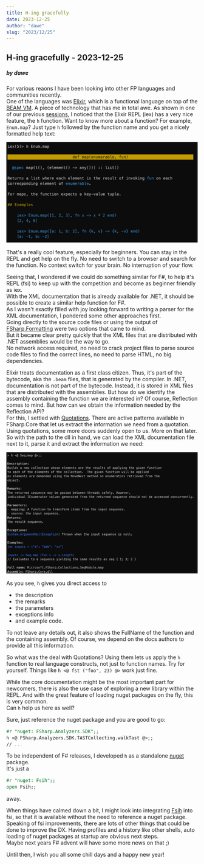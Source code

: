 ```yaml
---
title: H-ing gracefully
date: 2023-12-25
author: "dawe"
slug: "2023/12/25"
---
```


## H-ing gracefully - 2023-12-25

##### by dawe

For various reaons I have been looking into other FP languages and communities recently.  
One of the languages was [Elixir](https://elixir-lang.org/), which is a functional language on top of the [BEAM VM](<https://en.wikipedia.org/wiki/BEAM_(Erlang_virtual_machine)>). A piece of technology that has me in total awe.
As shown in one of our previous [sessions](https://www.youtube.com/live/8aBmGUNFBQI?si=JD-exm6rO_J38mG_&t=893), I noticed that the Elixir REPL (iex) has a very nice feature, the `h` function.
Want to know more about a function? For example, `Enum.map`? Just type `h` followed by the function name and you get a nicely formatted help text:

![iex](../../images/blog/iex.png)

That's a really cool feature, especially for beginners. You can stay in the REPL and get help on the fly. No need to switch to a browser and search for the function. No context switch for your brain. No interruption of your flow.

Seeing that, I wondered if we could do something similar for F#, to help it's REPL (fsi) to keep up with the competition and become as beginner friendly as iex.  
With the XML documentation that is already available for .NET, it should be possible to create a similar help function for F#.  
As I wasn't exactly filled with joy looking forward to writing a parser for the XML documentation, I pondered some other approaches first.  
Going directly to the source code files or using the output of [FSharp.Formatting](https://github.com/fsprojects/FSharp.Formatting) were two options that came to mind.  
But it became clear pretty quickly that the XML files that are distributed with .NET assemblies would be the way to go.  
No network access required, no need to crack project files to parse source code files to find the correct lines, no need to parse HTML, no big dependencies.

Elixir treats documentation as a first class citizen. Thus, it's part of the bytecode, aka the `.beam` files, that is generated by the compiler.
In .NET, documentation is not part of the bytecode. Instead, it is stored in XML files that are distributed with the assemblies.
But how do we identify the assembly containing the function we are interested in? Of course, Reflection comes to mind. But how can we obtain the information needed by the Reflection API?  
For this, I settled with [Quotations](https://learn.microsoft.com/en-us/dotnet/fsharp/language-reference/code-quotations). There are active patterns available in FSharp.Core that let us extract the information we need from a quotation.  
Using quotations, some more doors suddenly open to us. More on that later. So with the path to the dll in hand, we can load the XML documentation file next to it, parse it and extract the information we need:

![fsi_h_seq_map](../../images/blog/fsi_h_seq_map.png)

As you see, `h` gives you direct access to

- the description
- the remarks
- the parameters
- exceptions info
- and example code.

To not leave any details out, it also shows the FullName of the function and the containing assembly. Of course, we depend on the docs authors to provide all this information.

So what was the deal with Quotations? Using them lets us apply the `h` function to real language constructs, not just to function names. Try for yourself. Things like `h <@ fst ("foo", 23) @>` work just fine.

While the core documentation might be the most important part for newcomers, there is also the use case of exploring a new library within the REPL. And with the great feature of loading nuget packages on the fly, this is very common.  
Can `h` help us here as well?

Sure, just reference the nuget package and you are good to go:

```fsharp
#r "nuget: FSharp.Analyzers.SDK";;
h <@ FSharp.Analyzers.SDK.TASTCollecting.walkTast @>;;
// ...
```

To be independent of F# releases, I developed `h` as a standalone [nuget](https://www.nuget.org/packages/Fsih/) package.  
It's just a

```fsharp
#r "nuget: Fsih";;
open Fsih;;
```

away.

When things have calmed down a bit, I might look into integrating [Fsih](https://github.com/dawedawe/fsih) into fsi, so that it is available without the need to reference a nuget package. Speaking of fsi improvements, there are lots of other things that could be done to improve the DX. Having profiles and a history like other shells, auto loading of nuget packages at startup are obvious next steps.  
Maybe next years F# advent will have some more news on that ;)

Until then, I wish you all some chill days and a happy new year!
